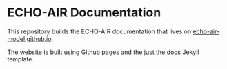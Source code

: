 # ECHO-AIR Documentation

This repository builds the ECHO-AIR documentation that lives on [echo-air-model.github.io](echo-air-model.github.io).

The website is built using Github pages and the [just the docs](https://github.com/just-the-docs/just-the-docs) Jekyll template.
